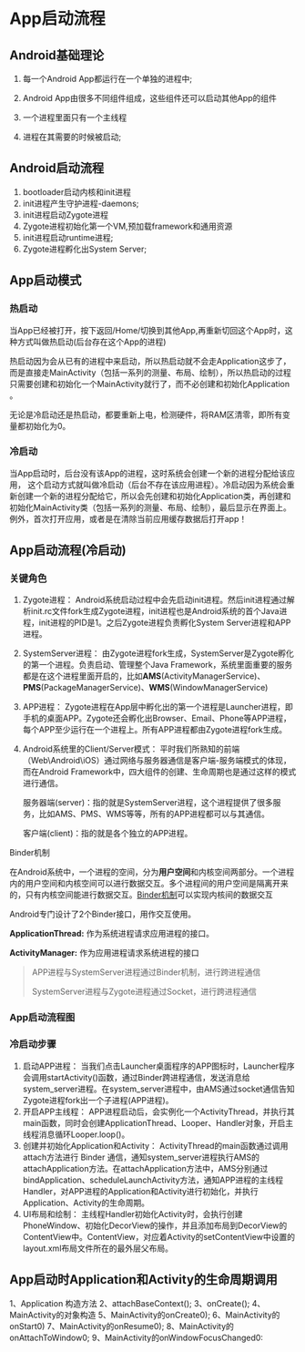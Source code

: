 # App启动流程

## Android基础理论

1. 每一个Android App都运行在一个单独的进程中;

2. Android App由很多不同组件组成，这些组件还可以启动其他App的组件
3.  一个进程里面只有一个主线程
4. 进程在其需要的时候被启动;

## Android启动流程

1. bootloader启动内核和init进程
2. init进程产生守护进程-daemons;
3. init进程启动Zygote进程
4. Zygote进程初始化第一个VM,预加载framework和通用资源
5. init进程启动runtime进程;
6. Zygote进程孵化出System Server;

## App启动模式

### 热启动

当App已经被打开，按下返回/Home/切换到其他App,再重新切回这个App时，这种方式叫做热启动(后台存在这个App的进程)

热启动因为会从已有的进程中来启动，所以热启动就不会走Application这步了，而是直接走MainActivity（包括一系列的测量、布局、绘制），所以热启动的过程只需要创建和初始化一个MainActivity就行了，而不必创建和初始化Application 。



无论是冷启动还是热启动，都要重新上电，检测硬件，将RAM区清零，即所有变量都初始化为0。

### 冷启动	

 当App启动时，后台没有该App的进程，这时系统会创建一个新的进程分配给该应用， 这个启动方式就叫做冷启动（后台不存在该应用进程）。冷启动因为系统会重新创建一个新的进程分配给它，所以会先创建和初始化Application类，再创建和初始化MainActivity类（包括一系列的测量、布局、绘制），最后显示在界面上。例外，首次打开应用，或者是在清除当前应用缓存数据后打开app！

## App启动流程(冷启动)

### 关键角色

1. Zygote进程： Android系统启动过程中会先启动init进程。然后init进程通过解析init.rc文件fork生成Zygote进程，init进程也是Android系统的首个Java进程，init进程的PID是1。之后Zygote进程负责孵化System Server进程和APP进程。

2. SystemServer进程： 由Zygote进程fork生成，SystemServer是Zygote孵化的第一个进程。负责启动、管理整个Java Framework，系统里面重要的服务都是在这个进程里面开启的，比如**AMS**(ActivityManagerService)、**PMS**(PackageManagerService)、**WMS**(WindowManagerService)

3. APP进程： Zygote进程在App层中孵化出的第一个进程是Launcher进程，即手机的桌面APP。Zygote还会孵化出Browser、Email、Phone等APP进程，每个APP至少运行在一个进程上。所有APP进程都由Zygote进程fork生成。

4. Android系统里的Client/Server模式： 平时我们所熟知的前端（Web\Android\iOS）通过网络与服务器通信是客户端-服务端模式的体现，而在Android Framework中，四大组件的创建、生命周期也是通过这样的模式进行通信。

   服务器端(server)：指的就是SystemServer进程，这个进程提供了很多服务，比如AMS、PMS、WMS等等，所有的APP进程都可以与其通信。

   客户端(client)：指的就是各个独立的APP进程。

Binder机制

在Android系统中，一个进程的空间，分为**用户空间**和内核空间两部分。一个进程内的用户空间和内核空间可以进行数据交互。多个进程间的用户空间是隔离开来的，只有内核空间能进行数据交互。[Binder机制](Android/Binder%E6%9C%BA%E5%88%B6.md)可以实现内核间的数据交互

Android专门设计了2个Binder接口，用作交互使用。

 **ApplicationThread:** 作为系统进程请求应用进程的接口。

 **ActivityManager:** 作为应用进程请求系统进程的接口

> APP进程与SystemServer进程通过Binder机制，进行跨进程通信
>
> SystemServer进程与Zygote进程通过Socket，进行跨进程通信

### App启动流程图

### 冷启动步骤

1. 启动APP进程： 当我们点击Launcher桌面程序的APP图标时，Launcher程序会调用startActivity()函数，通过Binder跨进程通信，发送消息给system_server进程。在system_server进程中，由AMS通过socket通信告知Zygote进程fork出一个子进程(APP进程)。
2. 开启APP主线程： APP进程启动后，会实例化一个ActivityThread，并执行其main函数，同时会创建ApplicationThread、Looper、Handler对象，开启主线程消息循环Looper.loop()。
3. 创建并初始化Application和Activity： ActivityThread的main函数通过调用attach方法进行 Binder 通信，通知system_server进程执行AMS的attachApplication方法。在attachApplication方法中，AMS分别通过bindApplication、scheduleLaunchActivity方法，通知APP进程的主线程Handler，对APP进程的Application和Activity进行初始化，并执行Application、Activity的生命周期。
4. UI布局和绘制： 主线程Handler初始化Activity时，会执行创建PhoneWindow、初始化DecorView的操作，并且添加布局到DecorView的ContentView中。ContentView，对应着Activity的setContentView中设置的layout.xml布局文件所在的最外层父布局。

## App启动时Application和Activity的生命周期调用

1、Application 构造方法
2、attachBaseContext();
3、onCreate();
4、MainActivity的对象构造
5、MainActivity的onCreate0);
6、MainActivity的onStart0)
7、MainActivity的onResume0);
8、MainActivity的onAttachToWindow0;
9、MainActivity的onWindowFocusChanged0:





